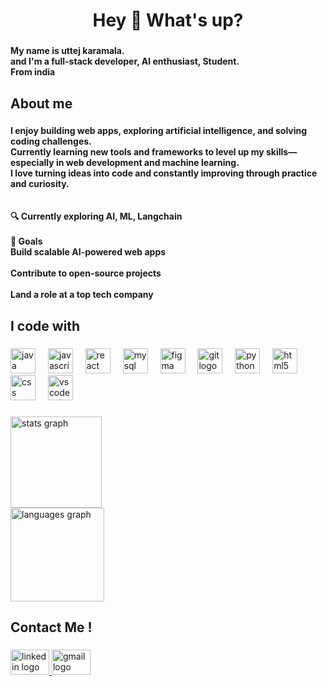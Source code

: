 <h1 align="center">Hey 👋 What's up?</h1>

###

<h4 align="left">My name is uttej karamala.<br> and I'm a full-stack developer, AI enthusiast, Student. <br>From india</h4>

###

<h2 align="left">About me</h2>

###

<h4 align="left">I enjoy building web apps, exploring artificial intelligence, and solving coding challenges.  <br>Currently learning new tools and frameworks to level up my skills—especially in web development and machine learning.  <br>I love turning ideas into code and constantly improving through practice and curiosity.<br><br><br>🔍 Currently exploring AI, ML, Langchain<br><br>🎯 Goals<br>Build scalable AI-powered web apps<br><br>Contribute to open-source projects<br><br>Land a role at a top tech company</h4>

###

<h2 align="left">I code with</h2>

###

<div align="left">
  <img src="https://cdn.jsdelivr.net/gh/devicons/devicon/icons/java/java-original.svg" height="40" alt="java logo"  />
  <img width="12" />
  <img src="https://cdn.jsdelivr.net/gh/devicons/devicon/icons/javascript/javascript-original.svg" height="40" alt="javascript logo"  />
  <img width="12" />
  <img src="https://cdn.jsdelivr.net/gh/devicons/devicon/icons/react/react-original.svg" height="40" alt="react logo"  />
  <img width="12" />
  <img src="https://cdn.jsdelivr.net/gh/devicons/devicon/icons/mysql/mysql-original.svg" height="40" alt="mysql logo"  />
  <img width="12" />
  <img src="https://cdn.jsdelivr.net/gh/devicons/devicon/icons/figma/figma-original.svg" height="40" alt="figma logo"  />
  <img width="12" />
  <img src="https://cdn.jsdelivr.net/gh/devicons/devicon/icons/git/git-original.svg" height="40" alt="git logo"  />
  <img width="12" />
  <img src="https://cdn.jsdelivr.net/gh/devicons/devicon/icons/python/python-original.svg" height="40" alt="python logo"  />
  <img width="12" />
  <img src="https://cdn.jsdelivr.net/gh/devicons/devicon/icons/html5/html5-original.svg" height="40" alt="html5 logo"  />
  <img width="12" />
  <img src="https://cdn.jsdelivr.net/gh/devicons/devicon/icons/css3/css3-original.svg" height="40" alt="css logo"  />
  <img width="12" />
  <img src="https://cdn.jsdelivr.net/gh/devicons/devicon/icons/vscode/vscode-original.svg" height="40" alt="vscode logo"  />
</div>

###

<div align="left">
  <img src="https://github-readme-stats.vercel.app/api?username=uttejkaramala&hide_title=false&hide_rank=false&show_icons=true&include_all_commits=true&count_private=false&disable_animations=false&theme=rose_pine&locale=en&hide_border=true&order=1" height="146" alt="stats graph" /> <br>
  <img src="https://github-readme-stats.vercel.app/api/top-langs?username=uttejkaramala&locale=en&hide_title=false&layout=compact&card_width=320&langs_count=5&theme=rose_pine&hide_border=false&order=2" height="150" alt="languages graph"  />
</div>

###

<h2 align="left">Contact Me !</h2>

###

<div align="left">
  <a href="https://www.linkedin.com/in/uttej-karamala" target="_blank">
    <img src="https://raw.githubusercontent.com/maurodesouza/profile-readme-generator/master/src/assets/icons/social/linkedin/default.svg" width="62" height="40" alt="linkedin logo"  />
  </a>
  <a href="mailto:karamalauttej@gmail.com" target="_blank">
    <img src="https://raw.githubusercontent.com/maurodesouza/profile-readme-generator/master/src/assets/icons/social/gmail/default.svg" width="62" height="40" alt="gmail logo"  />
  </a>
</div>

###
